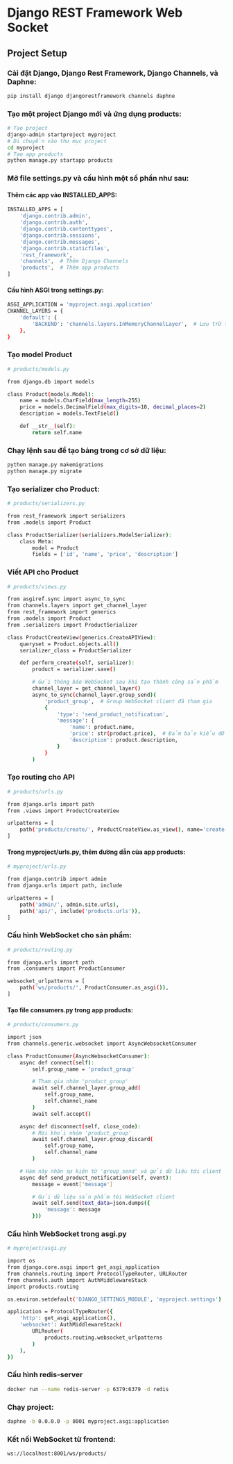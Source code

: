 # Django REST Framework Web Socket

## Project Setup

### Cài đặt Django, Django Rest Framework, Django Channels, và Daphne:
```sh
pip install django djangorestframework channels daphne
```

### Tạo một project Django mới và ứng dụng products:

```sh
# Tạo project
django-admin startproject myproject
# Di chuyển vào thư mục project
cd myproject
# Tạo app products
python manage.py startapp products
```

### Mở file settings.py và cấu hình một số phần như sau:
#### Thêm các app vào INSTALLED_APPS:

```sh
INSTALLED_APPS = [
    'django.contrib.admin',
    'django.contrib.auth',
    'django.contrib.contenttypes',
    'django.contrib.sessions',
    'django.contrib.messages',
    'django.contrib.staticfiles',
    'rest_framework',
    'channels',  # Thêm Django Channels
    'products',  # Thêm app products
]
```
#### Cấu hình ASGI trong settings.py:
```sh
ASGI_APPLICATION = 'myproject.asgi.application'
CHANNEL_LAYERS = {
    'default': {
        'BACKEND': 'channels.layers.InMemoryChannelLayer',  # Lưu trữ trong bộ nhớ
    },
}
```
### Tạo model Product
```sh
# products/models.py

from django.db import models

class Product(models.Model):
    name = models.CharField(max_length=255)
    price = models.DecimalField(max_digits=10, decimal_places=2)
    description = models.TextField()

    def __str__(self):
        return self.name
```
### Chạy lệnh sau để tạo bảng trong cơ sở dữ liệu:
```sh
python manage.py makemigrations
python manage.py migrate
```
### Tạo serializer cho Product:
```sh
# products/serializers.py

from rest_framework import serializers
from .models import Product

class ProductSerializer(serializers.ModelSerializer):
    class Meta:
        model = Product
        fields = ['id', 'name', 'price', 'description']
```
### Viết API cho Product
```sh
# products/views.py

from asgiref.sync import async_to_sync
from channels.layers import get_channel_layer
from rest_framework import generics
from .models import Product
from .serializers import ProductSerializer

class ProductCreateView(generics.CreateAPIView):
    queryset = Product.objects.all()
    serializer_class = ProductSerializer

    def perform_create(self, serializer):
        product = serializer.save()

        # Gửi thông báo WebSocket sau khi tạo thành công sản phẩm
        channel_layer = get_channel_layer()
        async_to_sync(channel_layer.group_send)(
            'product_group',  # Group WebSocket client đã tham gia
            {
                'type': 'send_product_notification',
                'message': {
                    'name': product.name,
                    'price': str(product.price),  # Đảm bảo kiểu dữ liệu hợp lệ
                    'description': product.description,
                }
            }
        )
```
### Tạo routing cho API
```sh
# products/urls.py

from django.urls import path
from .views import ProductCreateView

urlpatterns = [
    path('products/create/', ProductCreateView.as_view(), name='create-product'),
]
```
#### Trong myproject/urls.py, thêm đường dẫn của app products:
```sh
# myproject/urls.py

from django.contrib import admin
from django.urls import path, include

urlpatterns = [
    path('admin/', admin.site.urls),
    path('api/', include('products.urls')),
]
```
### Cấu hình WebSocket cho sản phẩm:
```sh
# products/routing.py

from django.urls import path
from .consumers import ProductConsumer

websocket_urlpatterns = [
    path('ws/products/', ProductConsumer.as_asgi()),
]
```
#### Tạo file consumers.py trong app products:
```sh
# products/consumers.py

import json
from channels.generic.websocket import AsyncWebsocketConsumer

class ProductConsumer(AsyncWebsocketConsumer):
    async def connect(self):
        self.group_name = 'product_group'

        # Tham gia nhóm 'product_group'
        await self.channel_layer.group_add(
            self.group_name,
            self.channel_name
        )
        await self.accept()

    async def disconnect(self, close_code):
        # Rời khỏi nhóm 'product_group'
        await self.channel_layer.group_discard(
            self.group_name,
            self.channel_name
        )

    # Hàm này nhận sự kiện từ 'group_send' và gửi dữ liệu tới client
    async def send_product_notification(self, event):
        message = event['message']

        # Gửi dữ liệu sản phẩm tới WebSocket client
        await self.send(text_data=json.dumps({
            'message': message
        }))
```
### Cấu hình WebSocket trong asgi.py
```sh
# myproject/asgi.py

import os
from django.core.asgi import get_asgi_application
from channels.routing import ProtocolTypeRouter, URLRouter
from channels.auth import AuthMiddlewareStack
import products.routing

os.environ.setdefault('DJANGO_SETTINGS_MODULE', 'myproject.settings')

application = ProtocolTypeRouter({
    'http': get_asgi_application(),
    'websocket': AuthMiddlewareStack(
        URLRouter(
            products.routing.websocket_urlpatterns
        )
    ),
})
```
### Cấu hình redis-server  
```sh
docker run --name redis-server -p 6379:6379 -d redis
```
### Chạy project:
```sh
daphne -b 0.0.0.0 -p 8001 myproject.asgi:application
```
### Kết nối WebSocket từ frontend:
```sh
ws://localhost:8001/ws/products/
```
